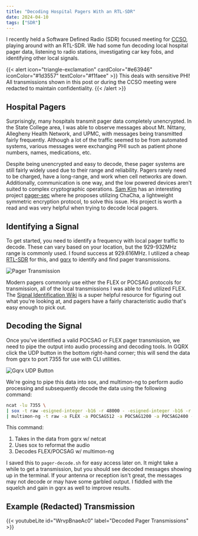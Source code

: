 ```yaml
---
title: "Decoding Hospital Pagers With an RTL-SDR"
date: 2024-04-10
tags: ["SDR"]
---
```


I recently held a Software Defined Radio (SDR) focused meeting for [CCSO](https://psuccso.org), playing around with an RTL-SDR. We had some fun decoding local hospital pager data, listening to radio stations, investigating car key fobs, and identifying other local signals.

{{< alert icon="triangle-exclamation" cardColor="#e63946" iconColor="#1d3557" textColor="#f1faee" >}}
This deals with sensitive PHI! All transmissions shown in this post or during the CCSO meeting were redacted to maintain confidentiality.
{{< /alert >}}

## Hospital Pagers

Surprisingly, many hospitals transmit pager data completely unencrypted. In the State College area, I was able to observe messages about Mt. Nittany, Allegheny Health Network, and UPMC, with messages being transmitted fairly frequently. Although a lot of the traffic seemed to be from automated systems, various messages were exchanging PHI such as patient phone numbers, names, medications, etc.

Despite being unencrypted and easy to decode, these pager systems are still fairly widely used due to their range and reliability. Pagers rarely need to be charged, have a long-range, and work when cell networks are down. Additionally, communication is one way, and the low powered devices aren't suited to complex cryptographic operations. [Sam Kim](https://www.samkim.io/#/) has an interesting project [pager-sec](https://github.com/sam-k/pager-sec) where he proposes utilizing ChaCha, a lightweight symmetric encryption protocol, to solve this issue. His project is worth a read and was very helpful when trying to decode local pagers.

## Identifying a Signal

To get started, you need to identify a frequency with local pager traffic to decode. These can vary based on your location, but the 929-932MHz range is commonly used. I found success at 929.616MHz. I utilized a cheap [RTL-SDR](https://www.rtl-sdr.com/buy-rtl-sdr-dvb-t-dongles/) for this, and [gqrx](https://www.gqrx.dk/) to identify and find pager transmissions.

![Pager Transmission](security/sdr-decoding-pagers/gqrx-pager.png)

Modern pagers commonly use either the FLEX or POCSAG protocols for transmission, all of the local transmissions I was able to find utilized FLEX. The [Signal Identification Wiki](https://www.sigidwiki.com/wiki/FLEX) is a super helpful resource for figuring out what you're looking at, and pagers have a fairly characteristic audio that's easy enough to pick out.

## Decoding the Signal

Once you've identified a valid POCSAG or FLEX pager transmission, we need to pipe the output into audio processing and decoding tools. In GQRX click the UDP button in the bottom right-hand corner; this will send the data from gqrx to port 7355 for use with CLI utilities.

![Gqrx UDP Button](security/sdr-decoding-pagers/gqrx-UDP-button.png)

We're going to pipe this data into sox, and multimon-ng to perform audio processing and subsequently decode the data using the following command:

```bash
ncat -lu 7355 \                              
| sox -t raw -esigned-integer -b16 -r 48000 - -esigned-integer -b16 -r 22050 -t raw - \
| multimon-ng -t raw -a FLEX -a POCSAG512 -a POCSAG1200 -a POCSAG2400 -
```

This command:

1. Takes in the data from gqrx w/ netcat
2. Uses sox to reformat the audio
3. Decodes FLEX/POCSAG w/ multimon-ng

I saved this to `pager-decode.sh` for easy access later on. It might take a while to get a transmission, but you should see decoded messages showing up in the terminal. If your antenna or reception isn't great, the messages may not decode or may have some garbled output. I fiddled with the squelch and gain in gqrx as well to improve results.

## Example (Redacted) Transmission

{{< youtubeLite id="WrvpBnaeAc0" label="Decoded Pager Transmissions" >}}
